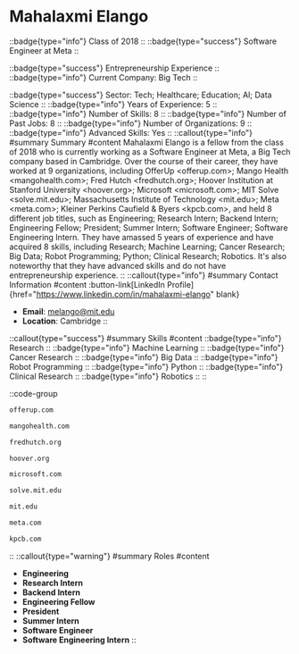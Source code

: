# Mahalaxmi Elango
::badge{type="info"}
Class of 2018
::
::badge{type="success"}
Software Engineer at Meta
::

::badge{type="success"}
Entrepreneurship Experience
::
::badge{type="info"}
Current Company: Big Tech
::

::badge{type="success"}
Sector: Tech; Healthcare; Education; AI; Data Science
::
::badge{type="info"}
Years of Experience: 5
::
::badge{type="info"}
Number of Skills: 8
::
::badge{type="info"}
Number of Past Jobs: 8
::
::badge{type="info"}
Number of Organizations: 9
::
::badge{type="info"}
Advanced Skills: Yes
::
::callout{type="info"}
#summary
Summary
#content
Mahalaxmi Elango is a fellow from the class of 2018 who is currently working as a Software Engineer at Meta, a Big Tech company based in Cambridge. Over the course of their career, they have worked at 9 organizations, including OfferUp <offerup.com>; Mango Health <mangohealth.com>; Fred Hutch <fredhutch.org>; Hoover Institution at Stanford University <hoover.org>; Microsoft <microsoft.com>; MIT Solve <solve.mit.edu>; Massachusetts Institute of Technology <mit.edu>; Meta <meta.com>; Kleiner Perkins Caufield & Byers <kpcb.com>, and held 8 different job titles, such as Engineering; Research Intern; Backend Intern; Engineering Fellow; President; Summer Intern; Software Engineer; Software Engineering Intern. They have amassed 5 years of experience and have acquired 8 skills, including Research; Machine Learning; Cancer Research; Big Data; Robot Programming; Python; Clinical Research; Robotics. It's also noteworthy that they have advanced skills and do not have entrepreneurship experience.
::
::callout{type="info"}
#summary
Contact Information
#content
:button-link[LinkedIn Profile]{href="https://www.linkedin.com/in/mahalaxmi-elango" blank}
- **Email**: melango@mit.edu
- **Location**: Cambridge
::

::callout{type="success"}
#summary
Skills
#content
::badge{type="info"}
Research
::
::badge{type="info"}
Machine Learning
::
::badge{type="info"}
Cancer Research
::
::badge{type="info"}
Big Data
::
::badge{type="info"}
Robot Programming
::
::badge{type="info"}
Python
::
::badge{type="info"}
Clinical Research
::
::badge{type="info"}
Robotics
::
::

::code-group
```bash [OfferUp]
offerup.com
```
```bash [Mango Health]
mangohealth.com
```
```bash [Fred Hutch]
fredhutch.org
```
```bash [Hoover Institution at Stanford University]
hoover.org
```
```bash [Microsoft]
microsoft.com
```
```bash [MIT Solve]
solve.mit.edu
```
```bash [Massachusetts Institute of Technology]
mit.edu
```
```bash [Meta]
meta.com
```
```bash [Kleiner Perkins Caufield & Byers]
kpcb.com
```
::
::callout{type="warning"}
#summary
Roles
#content
- **Engineering**
- **Research Intern**
- **Backend Intern**
- **Engineering Fellow**
- **President**
- **Summer Intern**
- **Software Engineer**
- **Software Engineering Intern**
::


